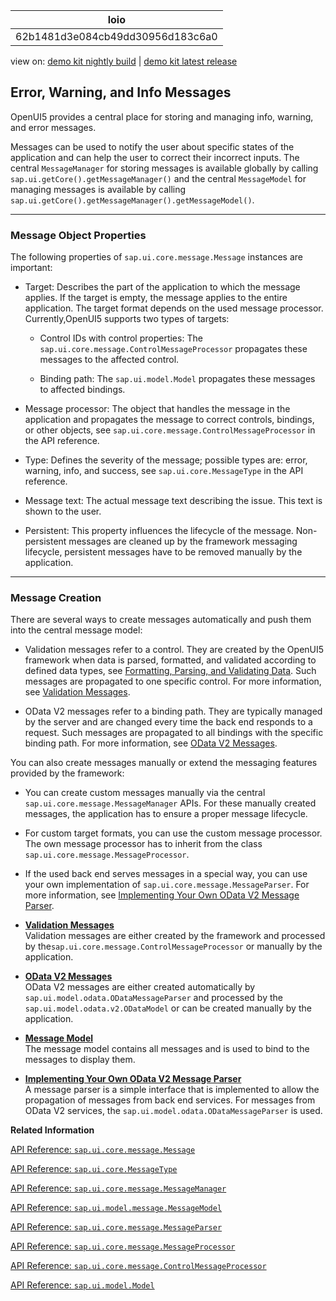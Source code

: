 <!-- loio62b1481d3e084cb49dd30956d183c6a0 -->

| loio |
| -----|
| 62b1481d3e084cb49dd30956d183c6a0 |

<div id="loio">

view on: [demo kit nightly build](https://sdk.openui5.org/nightly/#/topic/62b1481d3e084cb49dd30956d183c6a0) | [demo kit latest release](https://sdk.openui5.org/topic/62b1481d3e084cb49dd30956d183c6a0)</div>

## Error, Warning, and Info Messages

OpenUI5 provides a central place for storing and managing info, warning, and error messages.

Messages can be used to notify the user about specific states of the application and can help the user to correct their incorrect inputs. The central `MessageManager` for storing messages is available globally by calling `sap.ui.getCore().getMessageManager()` and the central `MessageModel` for managing messages is available by calling `sap.ui.getCore().getMessageManager().getMessageModel()`.

***

<a name="loio62b1481d3e084cb49dd30956d183c6a0__section_xkx_xr3_rhb"/>

### Message Object Properties

The following properties of `sap.ui.core.message.Message` instances are important:

-   Target: Describes the part of the application to which the message applies. If the target is empty, the message applies to the entire application. The target format depends on the used message processor. Currently,OpenUI5 supports two types of targets:

    -   Control IDs with control properties: The `sap.ui.core.message.ControlMessageProcessor` propagates these messages to the affected control.

    -   Binding path: The `sap.ui.model.Model` propagates these messages to affected bindings.


-   Message processor: The object that handles the message in the application and propagates the message to correct controls, bindings, or other objects, see `sap.ui.core.message.ControlMessageProcessor` in the API reference.

-   Type: Defines the severity of the message; possible types are: error, warning, info, and success, see `sap.ui.core.MessageType` in the API reference.

-   Message text: The actual message text describing the issue. This text is shown to the user.

-   Persistent: This property influences the lifecycle of the message. Non-persistent messages are cleaned up by the framework messaging lifecycle, persistent messages have to be removed manually by the application.


***

<a name="loio62b1481d3e084cb49dd30956d183c6a0__section_fjj_1s3_rhb"/>

### Message Creation

There are several ways to create messages automatically and push them into the central message model:

-   Validation messages refer to a control. They are created by the OpenUI5 framework when data is parsed, formatted, and validated according to defined data types, see [Formatting, Parsing, and Validating Data](Formatting_Parsing_and_Validating_Data_07e4b92.md). Such messages are propagated to one specific control. For more information, see [Validation Messages](Validation_Messages_a90d93d.md).

-   OData V2 messages refer to a binding path. They are typically managed by the server and are changed every time the back end responds to a request. Such messages are propagated to all bindings with the specific binding path. For more information, see [OData V2 Messages](OData_V2_Messages_81c735e.md).


You can also create messages manually or extend the messaging features provided by the framework:

-   You can create custom messages manually via the central `sap.ui.core.message.MessageManager` APIs. For these manually created messages, the application has to ensure a proper message lifecycle.

-   For custom target formats, you can use the custom message processor. The own message processor has to inherit from the class `sap.ui.core.message.MessageProcessor`.

-   If the used back end serves messages in a special way, you can use your own implementation of `sap.ui.core.message.MessageParser`. For more information, see [Implementing Your Own OData V2 Message Parser](Implementing_Your_Own_OData_V2_Message_Parser_2e532e6.md).


-   **[Validation Messages](Validation_Messages_a90d93d.md "Validation messages are either created by the framework and processed by the
			sap.ui.core.message.ControlMessageProcessor or manually by the
		application.")**  
Validation messages are either created by the framework and processed by the`sap.ui.core.message.ControlMessageProcessor` or manually by the application.
-   **[OData V2 Messages](OData_V2_Messages_81c735e.md "OData V2 messages are either created automatically by
			sap.ui.model.odata.ODataMessageParser and processed by the
			sap.ui.model.odata.v2.ODataModel or can be created manually by the
		application.")**  
OData V2 messages are either created automatically by `sap.ui.model.odata.ODataMessageParser` and processed by the `sap.ui.model.odata.v2.ODataModel` or can be created manually by the application.
-   **[Message Model](Message_Model_8956f0a.md "The message model contains all messages and is used to bind to the messages to
		display them.")**  
The message model contains all messages and is used to bind to the messages to display them.
-   **[Implementing Your Own OData V2 Message Parser](Implementing_Your_Own_OData_V2_Message_Parser_2e532e6.md "A message parser is a simple interface that is implemented to allow the propagation
		of messages from back end services. For messages from OData V2 services, the
			sap.ui.model.odata.ODataMessageParser is used.")**  
A message parser is a simple interface that is implemented to allow the propagation of messages from back end services. For messages from OData V2 services, the `sap.ui.model.odata.ODataMessageParser` is used.

**Related Information**  


[API Reference: `sap.ui.core.message.Message`](https://sdk.openui5.org/api/sap.ui.core.message.Message)

[API Reference: `sap.ui.core.MessageType`](https://sdk.openui5.org/api/sap.ui.core.MessageType)

[API Reference: `sap.ui.core.message.MessageManager`](https://sdk.openui5.org/api/sap.ui.core.message.MessageManager)

[API Reference: `sap.ui.model.message.MessageModel`](https://sdk.openui5.org/api/sap.ui.model.message.MessageModel)

[API Reference: `sap.ui.core.message.MessageParser`](https://sdk.openui5.org/api/sap.ui.core.message.MessageParser)

[API Reference: `sap.ui.core.message.MessageProcessor`](https://sdk.openui5.org/api/sap.ui.core.message.MessageProcessor)

[API Reference: `sap.ui.core.message.ControlMessageProcessor`](https://sdk.openui5.org/api/sap.ui.core.message.ControlMessageProcessor)

[API Reference: `sap.ui.model.Model`](https://sdk.openui5.org/api/sap.ui.model.Model)

